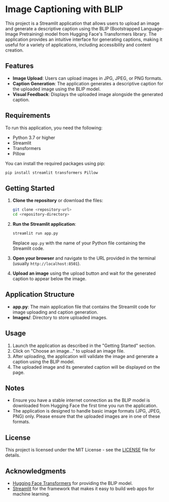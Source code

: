 # Image Captioning with BLIP

This project is a Streamlit application that allows users to upload an image and generate a descriptive caption using the BLIP (Bootstrapped Language-Image Pretraining) model from Hugging Face's Transformers library. The application provides an intuitive interface for generating captions, making it useful for a variety of applications, including accessibility and content creation.

## Features

- **Image Upload**: Users can upload images in JPG, JPEG, or PNG formats.
- **Caption Generation**: The application generates a descriptive caption for the uploaded image using the BLIP model.
- **Visual Feedback**: Displays the uploaded image alongside the generated caption.

## Requirements

To run this application, you need the following:

- Python 3.7 or higher
- Streamlit
- Transformers
- Pillow

You can install the required packages using pip:

```bash
pip install streamlit transformers Pillow
```

## Getting Started

1. **Clone the repository** or download the files:
   ```bash
   git clone <repository-url>
   cd <repository-directory>
   ```

2. **Run the Streamlit application**:
   ```bash
   streamlit run app.py
   ```

   Replace `app.py` with the name of your Python file containing the Streamlit code.

3. **Open your browser** and navigate to the URL provided in the terminal (usually `http://localhost:8501`).

4. **Upload an image** using the upload button and wait for the generated caption to appear below the image.

## Application Structure

- **app.py**: The main application file that contains the Streamlit code for image uploading and caption generation.
- **Images/**: Directory to store uploaded images.

## Usage

1. Launch the application as described in the "Getting Started" section.
2. Click on "Choose an image..." to upload an image file.
3. After uploading, the application will validate the image and generate a caption using the BLIP model.
4. The uploaded image and its generated caption will be displayed on the page.

## Notes

- Ensure you have a stable internet connection as the BLIP model is downloaded from Hugging Face the first time you run the application.
- The application is designed to handle basic image formats (JPG, JPEG, PNG) only. Please ensure that the uploaded images are in one of these formats.

## License

This project is licensed under the MIT License - see the [LICENSE](LICENSE) file for details.

## Acknowledgments

- [Hugging Face Transformers](https://huggingface.co/transformers/) for providing the BLIP model.
- [Streamlit](https://streamlit.io/) for the framework that makes it easy to build web apps for machine learning.

```